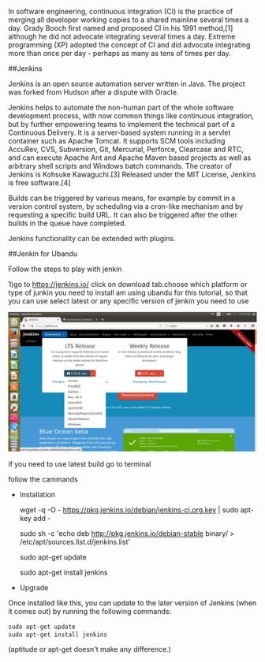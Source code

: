 In software engineering, continuous integration (CI) is the practice of merging all developer working copies to a shared mainline several times a day. Grady Booch first named and proposed CI in his 1991 method,[1] although he did not advocate integrating several times a day. Extreme programming (XP) adopted the concept of CI and did advocate integrating more than once per day - perhaps as many as tens of times per day.

##Jenkins

Jenkins is an open source automation server written in Java. The project was forked from Hudson after a dispute with Oracle.

Jenkins helps to automate the non-human part of the whole software development process, with now common things like continuous integration, but by further empowering teams to implement the technical part of a Continuous Delivery. It is a server-based system running in a servlet container such as Apache Tomcat. It supports SCM tools including AccuRev, CVS, Subversion, Git, Mercurial, Perforce, Clearcase and RTC, and can execute Apache Ant and Apache Maven based projects as well as arbitrary shell scripts and Windows batch commands. The creator of Jenkins is Kohsuke Kawaguchi.[3] Released under the MIT License, Jenkins is free software.[4]

Builds can be triggered by various means, for example by commit in a version control system, by scheduling via a cron-like mechanism and by requesting a specific build URL. It can also be triggered after the other builds in the queue have completed.

Jenkins functionality can be extended with plugins.

##Jenkin for Ubandu

Follow the steps to play with jenkin 

1)go to https://jenkins.io/ click on download tab.choose which platform or type of junkin you need to install am using ubandu for this tutorial, so that you can use select latest or any specific version of jenkin you need to use

<p><a href="https://raw.githubusercontent.com/rameshvoltella/AndroidEssentials/master/ContinuousIntegration/screens/Screenshot%20from%202016-12-20%2012-41-02.png" target="_blank"><img src="https://raw.githubusercontent.com/rameshvoltella/AndroidEssentials/master/ContinuousIntegration/screens/Screenshot%20from%202016-12-20%2012-41-02.png" alt="Screenshot one" style="max-width:100%;"></a></p>

if you need to use latest build go to terminal

follow the cammands

* Installation

     wget -q -O - https://pkg.jenkins.io/debian/jenkins-ci.org.key | sudo apt-key add -
     
     sudo sh -c 'echo deb http://pkg.jenkins.io/debian-stable binary/ > /etc/apt/sources.list.d/jenkins.list'
     
     sudo apt-get update
     
     sudo apt-get install jenkins

* Upgrade

Once installed like this, you can update to the later version of Jenkins (when it comes out) by running the following commands:

    sudo apt-get update
    sudo apt-get install jenkins

(aptitude or apt-get doesn't make any difference.)


